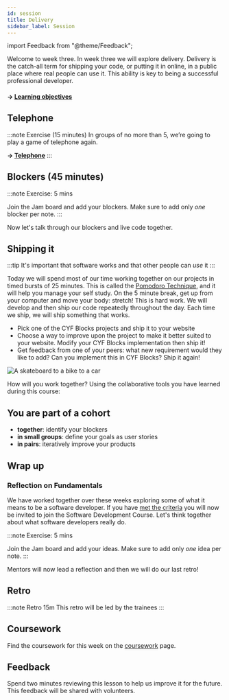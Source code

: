 ```yaml
---
id: session
title: Delivery
sidebar_label: Session
---
```


import Feedback from "@theme/Feedback";

Welcome to week three. In week three we will explore delivery. Delivery is the catch-all term for shipping your code, or putting it in online, in a public place where real people can use it. This ability is key to being a successful professional developer.

#### &rarr; [Learning objectives](./learning-objectives.md)

## Telephone

:::note Exercise (15 minutes)
In groups of no more than 5, we’re going to play a game of telephone again.

**&rarr; [Telephone](https://garticphone.com/)**
:::

## Blockers (45 minutes)

:::note Exercise: 5 mins

Join the Jam board and add your blockers. Make sure to add only _one_ blocker per note.
:::

Now let's talk through our blockers and live code together.

## Shipping it

:::tip
It's important that software works and that other people can _use_ it
:::

Today we will spend most of our time working together on our projects in timed bursts of 25 minutes. This is called the [Pomodoro Technique](https://en.wikipedia.org/wiki/Pomodoro_Technique), and it will help you manage your self study. On the 5 minute break, get up from your computer and move your body: stretch! This is hard work. We will develop and then ship our code repeatedly throughout the day. Each time we ship, we will ship something that works.

- Pick one of the CYF Blocks projects and ship it to your website
- Choose a way to improve upon the project to make it better suited to your website. Modify your CYF Blocks implementation then ship it!
- Get feedback from one of your peers: what new requirement would they like to add? Can you implement this in CYF Blocks? Ship it again!

![A skateboard to a bike to a car](https://images.ctfassets.net/gw5wr8vzz44g/29ExmDybOIAqEuGMMAcs0w/a1d28f10aa9bbc18279eb7466f47acd4/ustwo_Thinks_crop.gif?w=1400 "Every iteration is an improvement on a working MVP")

How will you work together? Using the collaborative tools you have learned during this course:

## You are part of a cohort

- **together**: identify your blockers
- **in small groups**: define your goals as user stories
- **in pairs**: iteratively improve your products

## Wrap up

### Reflection on Fundamentals

We have worked together over these weeks exploring some of what it means to be a software developer. If you have [met the criteria](../graduation/criteria.md) you will now be invited to join the Software Development Course. Let's think together about what software developers really do.

:::note Exercise: 5 mins

Join the Jam board and add your ideas. Make sure to add only _one_ idea per note.
:::

Mentors will now lead a reflection and then we will do our last retro!

## Retro

:::note Retro 15m
This retro will be led by the trainees
:::

## Coursework

Find the coursework for this week on the [coursework](./coursework) page.

## Feedback

Spend two minutes reviewing this lesson to help us improve it for the future. This feedback will be shared with volunteers.

<Feedback module="Fundamentals" week="Week 3" />
